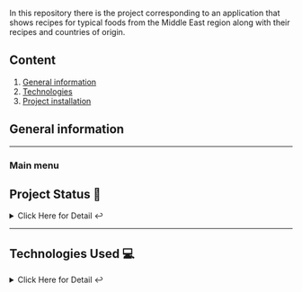 In this repository there is the project corresponding to an application that shows recipes for typical foods from the Middle East region along with their recipes and countries of origin.

## Content
1. [General information](#general-info)
2. [Technologies](#technologies)
3. [Project installation](#installation)


## General information
***

### Main menu

## Project Status 🚧
<details>
     <summary>Click Here for Detail ↩️</summary>
     <br>
    <p align="justify">The project is currently in a completed state since the guidelines established for the application, both functional and visual improvements, are met.🔨 </p>
    </details>
    <hr>

## Technologies Used 💻
   
<details>
     <summary>Click Here for Detail ↩️</summary>
     <br>
    <p>Technologies Used:</p>
<ul>

   <li>Android Studio: <a href="https://developer.android.com/studio">Link to the official page</a></li>
   <li>Kotlin: <a href="https://kotlinlang.org/">Link to the official language documentation</a></li>
</ul>
